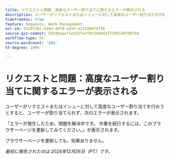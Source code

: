 ```yaml
---
title: リクエストと問題：高度なユーザー割り当てに関するエラーが表示される
description: ユーザーがリクエストまたはイシューに対して高度なユーザー割り当てを行おうとすると、ユーザーが割り当てられず、エラーが表示されます。
hidefromtoc: true
feature: Requests, Work Management
exl-id: 9310726c-646e-46f0-a419-a232086f4738
source-git-commit: 583dbaaaf1c633fecf0c3440d1f7395148f88750
workflow-type: ht
source-wordcount: '101'
ht-degree: 100%

---
```


# リクエストと問題：高度なユーザー割り当てに関するエラーが表示される

ユーザーがリクエストまたはイシューに対して高度なユーザー割り当てを行おうとすると、ユーザーが割り当てられず、次のエラーが表示されます。

「エラーが発生したため、問題を解決中です。 作業を続行するには、このブラウザーページを更新してみてください。」が表示されます。

ブラウザーページを更新しても、効果ありません。

_最初に報告されたのは 2024年12月26日（PT）です。_
